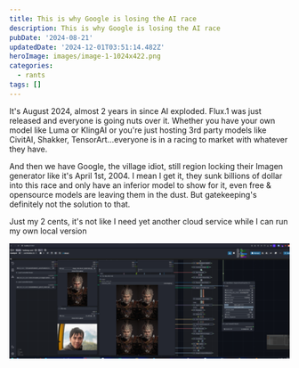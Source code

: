```yaml
---
title: This is why Google is losing the AI race
description: This is why Google is losing the AI race
pubDate: '2024-08-21'
updatedDate: '2024-12-01T03:51:14.482Z'
heroImage: images/image-1-1024x422.png
categories:
  - rants
tags: []
---
```


It's August 2024, almost 2 years in since AI exploded. Flux.1 was just released and everyone is going nuts over it. Whether you have your own model like Luma or KlingAI or you're just hosting 3rd party models like CivitAI, Shakker, TensorArt...everyone is in a racing to market with whatever they have.

And then we have Google, the village idiot, still region locking their Imagen generator like it's April 1st, 2004. I mean I get it, they sunk billions of dollar into this race and only have an inferior model to show for it, even free & opensource models are leaving them in the dust. But gatekeeping's definitely not the solution to that.

<!--more-->

Just my 2 cents, it's not like I need yet another cloud service while I can run my own local version

![](images/image-1-1024x422.png)

